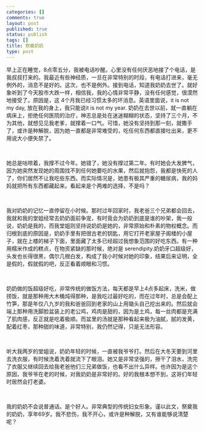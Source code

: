 ```yaml
--- 
categories: []
comments: true
layout: post
published: true
status: publish
tags: []
title: 祭奠奶奶
type: post
---
```

<div id="msgcns!3725CC0EE38B1F6!1937" class="bvMsg">

早上正在睡觉，<span lang="EN-US">8</span>点零五分，我被电话吵醒。心里没有任何厌恶地接了个电话，是我叔叔打来的。我最近有些神经质，一旦在非常特别的时段，有电话打进来，毫无例外的，消息不是好的。这次，也不是例外。接到电话，知道我奶奶去世了。就好象听到了今天股市大跌一样，相信我，我的心情非常平静，没有任何感觉，很漠然地接受了。原因是，这
<span lang="EN-US">4</span>个月我已经习惯太多的坏消息。英语里面说，<span lang="EN-US">it is not my day, </span>放在我的身上，我只能说<span lang="EN-US">it is not my year.
</span>奶奶在去世以前，就一直躺在病床上，拒绝任何医院的治疗，神志总是处在迷迷糊糊的状态，坚持了三个月，不为其他，就想见见我老爹，就撑着一口气。可惜，她没有坚持到那一刻，就撒手了，或许是种解脱，因为她一直都是非常难受的，吃任何东西都直接吐出来，更不用说大小便失禁了。

<span lang="EN-US"> </span>

她总是咕哝着，我撑不过今年。她错了，她没有撑过第二年。有时她会大发脾气，因为她突然发现她的周围找不到任何她要吃的水果，然后就抱怨，我都是快死的人了，你们居然不让我吃些东西。而实际情况是，她患有极其严重的糖尿病，我的妈妈就把所有东西都藏起来。看起来是个两难的选择，不是吗？

<span lang="EN-US"> </span>

我对奶奶的记忆一直停留在小时候。那时过年回家时，我老爸三个兄弟都会回去，我就和我的堂姐经常去奶奶面前争宠，有时竟会为奶奶到底是谁的吵架，我一般说，奶奶是我的，而我堂姐则坚持说奶奶是她的，非常原始和朴素的物权概念。而归根到底的原因是，奶奶手里有把很古老的钥匙，用它打开老家屋子阁楼的小屋子，就在上楼的梯子下面，里面藏了太多已经超过我想象范围的好吃东西。有一种用糯米作成的糕点，在物资紧缺的那时候，绝对是
<span lang="EN-US">serendipity.</span>奶奶牙口超级好，头发也长得很黑，偶尔几根白发，构成了我小时候对她的印象，结果后来证明，全是假的，假就假的吧，反正看着顺眼和习惯。

<span lang="EN-US"> </span>

奶奶做的饭超级好吃，非常传统的做饭方法，每天都是早上<span lang="EN-US">4</span>点多起床，洗米，做捞饭，就是那种用大木桶炖得那种，是我吃过最好吃的，而在过年时，总是会配上竹笋，那是年仅八九岁的我和爸爸回到老家的山上用锄头自己挖出来的。然后就会端上那种用洗脚脸盆装上的老公鸡，鸡肉是甜的，因为是土鸡，每一丝肉都是充满了肌肉感，反正就是吃着极顺。而盆里的汤就是那种看起来极为油腻，腻的发黄，配着红枣，那种甜的味道，非常特别，我仍然记得，只是无法形容。


<span lang="EN-US"> </span>

听大我两岁的堂姐说，奶奶年轻的时候，一直被我爷爷打。然后在大冬天要到河里去洗衣服，有时候洗着洗着就流下了眼泪。她又是非常坚强的，擦干了泪水，洗完了衣服又继续回去给我老爸他们三兄弟做饭，也看不出什么异样。也许因为是这个原因，我爷爷在老的时候，对我奶奶是非常好的。好的我根本想不到，这哥们年轻时居然会打老婆。

<span lang="EN-US"> </span>

我的奶奶不会说普通话。是个好人。非常典型的传统妇女形象。谨以此文，祭奠我的奶奶，享年<span lang="EN-US">69</span>岁。我不悲伤，我不开心，或许是种解脱，又有谁能够说清楚呢？


</div>
